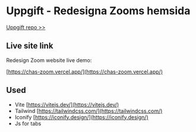 # Uppgift - Redesigna Zooms hemsida

[Uppgift repo >>](https://github.com/davidshore/chas_redesign)

## Live site link

Redesign Zoom website live demo:

[https://chas-zoom.vercel.app/](https://chas-zoom.vercel.app/)

## Used

- Vite [https://vitejs.dev/](https://vitejs.dev/)
- Tailwind [https://tailwindcss.com/](https://tailwindcss.com/)
- Iconify [https://iconify.design/](https://iconify.design/)
- Js for tabs
